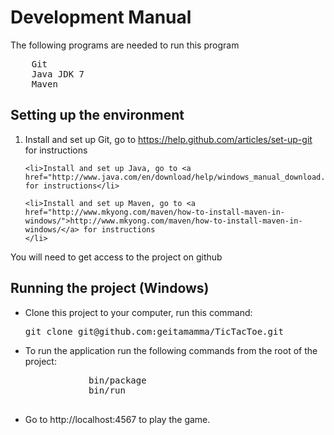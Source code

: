 <h1>Development Manual</h1>
The following programs are needed to run this program
<pre>
	Git
	Java JDK 7 
	Maven
</pre>

<h2>Setting up the environment</h2>
<ol>
	<li>Install and set up Git, go to <a href="https://help.github.com/articles/set-up-git">https://help.github.com/articles/set-up-git</a> for instructions</li>

	<li>Install and set up Java, go to <a href="http://www.java.com/en/download/help/windows_manual_download.xml">http://www.java.com/en/download/help/windows_manual_download.xml</a> for instructions</li>

	<li>Install and set up Maven, go to <a href="http://www.mkyong.com/maven/how-to-install-maven-in-windows/">http://www.mkyong.com/maven/how-to-install-maven-in-windows/</a> for instructions
	</li>
</ol>

<p>You will need to get access to the project on github</p>

<h2>Running the project (Windows)</h2>
<ul>
	<li>Clone this project to your computer, run this command:
		<pre>git clone git@github.com:geitamamma/TicTacToe.git</pre>
	</li>
	<li>To run the application run the following commands from the root of the project:
		<pre>
			bin/package
			bin/run
		</pre>
	</li>
	<li>Go to http://localhost:4567 to play the game.</li>
</ul>